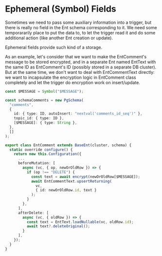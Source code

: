 # Ephemeral (Symbol) Fields

Sometimes we need to pass some auxiliary information into  a trigger, but there is really no field in the Ent schema corresponding to it. We need some temporararily place to put the data to, to let the trigger read it and do some additional action (like another Ent creation or update).

Ephemeral fields provide such kind of a storage.

As an example, let's consider that we want to make the EntComment's message to be stored encrypted, and in a separate Ent named EntText with the same ID as EntComment's ID (possibly stored in a separate DB cluster). But at the same time, we don't want to deal with EntCommentText directly: we want to incapsulate the encryption logic in EntComment class completely and let the trigger do encryption work on insert/update.

```typescript
const $MESSAGE = Symbol("$MESSAGE");

const schemaComments = new PgSchema(
  "comments",
  {
    id: { type: ID, autoInsert: "nextval('comments_id_seq')" },
    topic_id: { type: ID },
    [$MESSAGE]: { type: String },
  },
  []
);

export class EntComment extends BaseEnt(cluster, schema) {
  static override configure() {
    return new this.Configuration({
      ...
      beforeMutation: [
        async (vc, { op, newOrOldRow }) => {
          if (op !== "DELETE") {
            const text = await encrypt(newOrOldRow[$MESSAGE]);
            await EntCommentText.upsertReturning(
              vc,
              { id: newOrOldRow.id, text }
            ); 
          }
        },
      ],
      afterDelete: [
        async (vc, { oldRow }) => {
          const text = EntText.loadNullable(vc, oldRow.id);
          await text?.deleteOriginal();
        }
      ],
    });
  }
}
```

